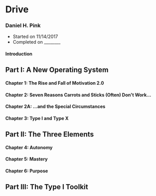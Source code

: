 # Drive
### Daniel H. Pink
* Started on 11/14/2017
* Completed on ________

#### Introduction

## Part I: A New Operating System

#### Chapter 1: The Rise and Fall of Motivation 2.0

#### Chapter 2: Seven Reasons Carrots and Sticks (Often) Don't Work...

#### Chapter 2A: ...and the Special Circumstances

#### Chapter 3: Type I and Type X

## Part II: The Three Elements

#### Chapter 4: Autonomy

#### Chapter 5: Mastery

#### Chapter 6: Purpose

## Part III: The Type I Toolkit

